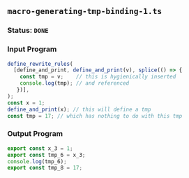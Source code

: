 ## `macro-generating-tmp-binding-1.ts`

### Status: `DONE`

### Input Program

```typescript
define_rewrite_rules(
  [define_and_print, define_and_print(v), splice(() => {
    const tmp = v;    // this is hygienically inserted
    console.log(tmp); // and referenced
   })],
);
const x = 1;
define_and_print(x); // this will define a tmp
const tmp = 17; // which has nothing to do with this tmp
```

### Output Program

```typescript
export const x_3 = 1;
export const tmp_6 = x_3;
console.log(tmp_6);
export const tmp_8 = 17;
```

